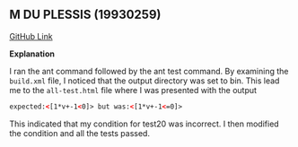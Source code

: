 ## M DU PLESSIS (19930259)


[GitHub Link](https://github.com/mikkkeldp/green.git)

**Explanation**

I ran the ant command followed by the ant test command. By examining the `build.xml` file, I noticed that the output directory was set to bin. This lead me to the `all-test.html` file where I was presented with the output

``` html
expected:<[1*v+-1<0]> but was:<[1*v+-1<=0]>
```

 This indicated that my condition for test20 was incorrect. I then modified the condition and all the tests passed.
